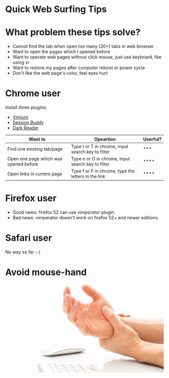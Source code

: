 # Quick Web Surfing Tips

# What problem these tips solve?

- Cannot find the tab when open too many (20+) tabs in web browser
- Want to open the pages which I opened before
- Want to operate web pages without click mouse, just use keyboard, like using vi
- Want to restore my pages after computer reboot or power cycle
- Don't like the web page's color, feel eyes hurt

# Chrome user

Install three plugins:
- [Vimium](https://chrome.google.com/webstore/detail/vimium/dbepggeogbaibhgnhhndojpepiihcmeb?hl=en)
- [Session Buddy](https://chrome.google.com/webstore/detail/session-buddy/edacconmaakjimmfgnblocblbcdcpbko?hl=en)
- [Dark Reader](https://chrome.google.com/webstore/detail/dark-reader/eimadpbcbfnmbkopoojfekhnkhdbieeh?hl=en)

|Want to | Opeartion | Userful? |
|---|---|---|
|Find one existing tab/page | Type t or T in chrome, input search key to filter | *** |
|Open one page which was opened before | Type o or O in chrome, input search key to filter |****|
|Open links in current page | Type f or F in chrome, type the letters in the link |****|


# Firefox user
- Good news: firefox 52 can use *vimperator* plugin.
- Bad news: vimperator doesn't work on firefox 52+ and newer editions.

# Safari user

No way so far :-(

# Avoid mouse-hand

![mouse-hand](./img/mouse-hand.jpg)
